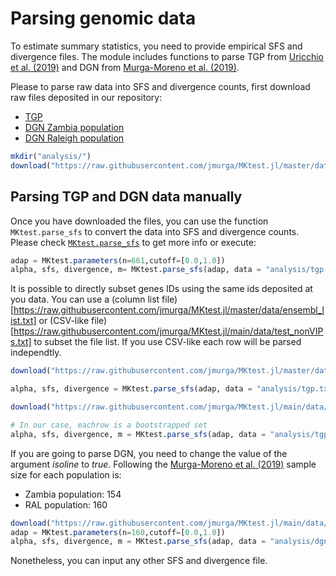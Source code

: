 # Parsing genomic data

To estimate summary statistics, you need to provide empirical SFS and divergence files. The module includes functions to parse TGP from [Uricchio et al. (2019)](https://doi.org/10.1038/s41559-019-0890-6) and DGN from [Murga-Moreno et al. (2019)](https://doi.org/10.1093/nar/gkz372
).

Please to parse raw data into SFS and divergence counts, first download raw files deposited in our repository:  

 - [TGP](https://raw.githubusercontent.com/jmurga/MKtest.jl/master/data/tgp.txt)
 - [DGN Zambia population](https://raw.githubusercontent.com/jmurga/MKtest.jl/master/data/dgn_ral.txt)  
 - [DGN Raleigh population](https://raw.githubusercontent.com/jmurga/MKtest.jl/master/data/dgnZi.txt)  

```julia
mkdir("analysis/")
download("https://raw.githubusercontent.com/jmurga/MKtest.jl/master/data/tgp.txt","analysis/tgp.txt")
```
## Parsing TGP and DGN data manually
Once you have downloaded the files, you can use the function ```MKtest.parse_sfs``` to convert the data into SFS and divergence counts. Please check [`MKtest.parse_sfs`](@ref) to get more info or execute:

```julia
adap = MKtest.parameters(n=661,cutoff=[0.0,1.0])
alpha, sfs, divergence, m= MKtest.parse_sfs(adap, data = "analysis/tgp.txt")
```

It is possible to directly subset genes IDs using the same ids deposited at you data. You can use a (column list file)[https://raw.githubusercontent.com/jmurga/MKtest.jl/master/data/ensembl_list.txt] or (CSV-like file)[https://raw.githubusercontent.com/jmurga/MKtest.jl/main/data/test_nonVIPs.txt] to subset the file list. If you use CSV-like each row will be parsed independtly.

```julia
download("https://raw.githubusercontent.com/jmurga/MKtest.jl/master/data/ensembl_list.txt","analysis/ensembl_list.txt")

alpha, sfs, divergence = MKtest.parse_sfs(adap, data = "analysis/tgp.txt",gene_list = "analysis/ensembl_list.txt")
```

```julia
download("https://raw.githubusercontent.com/jmurga/MKtest.jl/main/data/example_bootstrap.txt","analysis/example_bootstrap.txt")

# In our case, eachrow is a bootstrapped set
alpha, sfs, divergence, m = MKtest.parse_sfs(adap, data = "analysis/tgp.txt",gene_list = "analysis/example_bootstrap.txt")
```

If you are going to parse DGN, you need to change the value of the argument *isoline* to *true*. Following the [Murga-Moreno et al. (2019)](https://doi.org/10.1093/nar/gkz372) sample size for each population is:

 - Zambia population: 154
 - RAL population: 160

```julia
download("https://raw.githubusercontent.com/jmurga/MKtest.jl/main/data/dgn_ral.txt","analysis/dgn_ral.txt")
adap = MKtest.parameters(n=160,cutoff=[0.0,1.0])
alpha, sfs, divergence, m = MKtest.parse_sfs(adap, data = "analysis/dgn_ral.txt",isolines=true)
```
Nonetheless, you can input any other SFS and divergence file.
